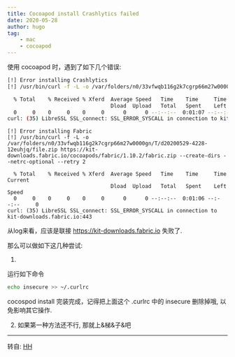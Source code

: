 ```yaml
---
title: Cocoapod install Crashlytics failed
date: 2020-05-28
author: hugo
tag:
    - mac
    - cocoapod
---
```


使用 cocoapod 时，遇到了如下几个错误:

```bash
[!] Error installing Crashlytics
[!] /usr/bin/curl -f -L -o /var/folders/n0/33vfwqb116g2k7cgrp66m27w0000gn/T/d20200529-3811-1mwzue8/file.zip https://kit-downloads.fabric.io/cocoapods/crashlytics/3.14.0/crashlytics.zip --create-dirs --netrc-optional --retry 2

  % Total    % Received % Xferd  Average Speed   Time    Time     Time  Current
                                 Dload  Upload   Total   Spent    Left  Speed
  0     0    0     0    0     0      0      0 --:--:--  0:01:07 --:--:--     0
curl: (35) LibreSSL SSL_connect: SSL_ERROR_SYSCALL in connection to kit-downloads.fabric.io:443
```


```
[!] Error installing Fabric
[!] /usr/bin/curl -f -L -o /var/folders/n0/33vfwqb116g2k7cgrp66m27w0000gn/T/d20200529-4228-12euhjq/file.zip https://kit-downloads.fabric.io/cocoapods/fabric/1.10.2/fabric.zip --create-dirs --netrc-optional --retry 2

  % Total    % Received % Xferd  Average Speed   Time    Time     Time  Current
                                 Dload  Upload   Total   Spent    Left  Speed
  0     0    0     0    0     0      0      0 --:--:--  0:01:06 --:--:--     0
curl: (35) LibreSSL SSL_connect: SSL_ERROR_SYSCALL in connection to kit-downloads.fabric.io:443
```

从log来看，应该是联接 https://kit-downloads.fabric.io 失败了.

那么可以做如下这几种尝试:

1.
运行如下命令
```bash
echo insecure >> ~/.curlrc
```

cocospod install 完装完成，记得把上面这个 .curlrc 中的 insecure 删除掉哦, 以免影响其它操作.

2. 如果第一种方法还不行, 那就上&梯&子&吧

---
转自: [HH](http://www.hugohuang.xyz/)
